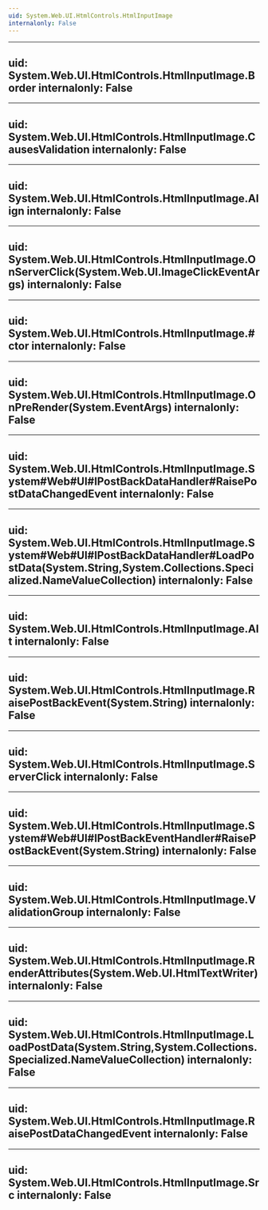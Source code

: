 ```yaml
---
uid: System.Web.UI.HtmlControls.HtmlInputImage
internalonly: False
---
```


---
uid: System.Web.UI.HtmlControls.HtmlInputImage.Border
internalonly: False
---

---
uid: System.Web.UI.HtmlControls.HtmlInputImage.CausesValidation
internalonly: False
---

---
uid: System.Web.UI.HtmlControls.HtmlInputImage.Align
internalonly: False
---

---
uid: System.Web.UI.HtmlControls.HtmlInputImage.OnServerClick(System.Web.UI.ImageClickEventArgs)
internalonly: False
---

---
uid: System.Web.UI.HtmlControls.HtmlInputImage.#ctor
internalonly: False
---

---
uid: System.Web.UI.HtmlControls.HtmlInputImage.OnPreRender(System.EventArgs)
internalonly: False
---

---
uid: System.Web.UI.HtmlControls.HtmlInputImage.System#Web#UI#IPostBackDataHandler#RaisePostDataChangedEvent
internalonly: False
---

---
uid: System.Web.UI.HtmlControls.HtmlInputImage.System#Web#UI#IPostBackDataHandler#LoadPostData(System.String,System.Collections.Specialized.NameValueCollection)
internalonly: False
---

---
uid: System.Web.UI.HtmlControls.HtmlInputImage.Alt
internalonly: False
---

---
uid: System.Web.UI.HtmlControls.HtmlInputImage.RaisePostBackEvent(System.String)
internalonly: False
---

---
uid: System.Web.UI.HtmlControls.HtmlInputImage.ServerClick
internalonly: False
---

---
uid: System.Web.UI.HtmlControls.HtmlInputImage.System#Web#UI#IPostBackEventHandler#RaisePostBackEvent(System.String)
internalonly: False
---

---
uid: System.Web.UI.HtmlControls.HtmlInputImage.ValidationGroup
internalonly: False
---

---
uid: System.Web.UI.HtmlControls.HtmlInputImage.RenderAttributes(System.Web.UI.HtmlTextWriter)
internalonly: False
---

---
uid: System.Web.UI.HtmlControls.HtmlInputImage.LoadPostData(System.String,System.Collections.Specialized.NameValueCollection)
internalonly: False
---

---
uid: System.Web.UI.HtmlControls.HtmlInputImage.RaisePostDataChangedEvent
internalonly: False
---

---
uid: System.Web.UI.HtmlControls.HtmlInputImage.Src
internalonly: False
---
